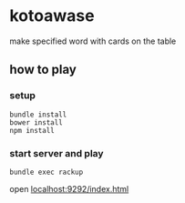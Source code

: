 kotoawase
=========

make specified word with cards on the table

## how to play

### setup

```
bundle install
bower install
npm install
```

### start server and play

```
bundle exec rackup
```

open [localhost:9292/index.html](http://localhost:9292/index.html)